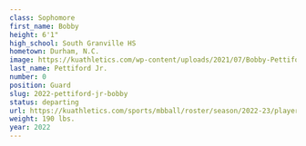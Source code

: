 ```yaml
---
class: Sophomore
first_name: Bobby
height: 6'1"
high_school: South Granville HS
hometown: Durham, N.C.
image: https://kuathletics.com/wp-content/uploads/2021/07/Bobby-Pettiford-0a.jpg
last_name: Pettiford Jr.
number: 0
position: Guard
slug: 2022-pettiford-jr-bobby
status: departing
url: https://kuathletics.com/sports/mbball/roster/season/2022-23/player/bobby-pettiford/
weight: 190 lbs.
year: 2022
---
```

